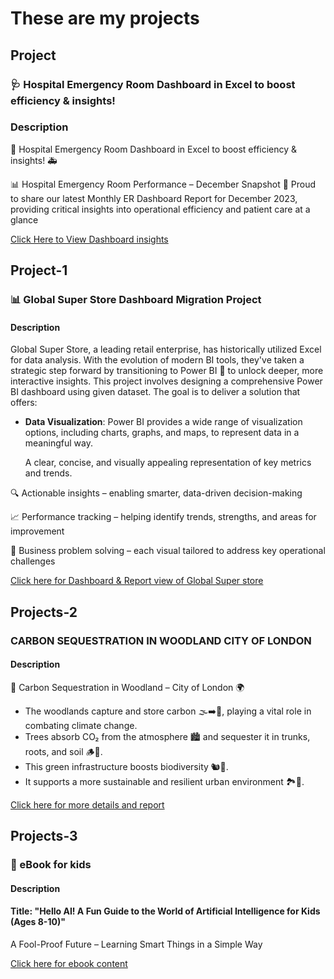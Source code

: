 # These are my projects
## Project

### 🩺 Hospital Emergency Room Dashboard in Excel to boost efficiency & insights!
### Description
 🏥 Hospital Emergency Room Dashboard in Excel to boost efficiency & insights! 🚑
     
📊  Hospital Emergency Room Performance – December Snapshot 🏥
Proud to share our latest Monthly ER Dashboard Report for December 2023, providing critical insights into operational efficiency and patient care at a glance

[Click Here to View Dashboard insights](./projects/hospital.md)

## Project-1

### 📊 Global Super Store Dashboard Migration Project
#### Description
Global Super Store, a leading retail enterprise, has historically utilized Excel for data analysis. With the evolution of modern BI tools, they've taken a strategic step forward by transitioning to Power BI 🚀 to unlock deeper, more interactive insights.
This project involves designing a comprehensive Power BI dashboard using given dataset. The goal is to deliver a solution that offers:

- **Data Visualization**:   Power BI provides a wide range of visualization options, including charts, graphs, and maps, to represent data in a meaningful way.

  A clear, concise, and visually appealing representation of key metrics and trends.
  
🔍 Actionable insights – enabling smarter, data-driven decision-making

📈 Performance tracking – helping identify trends, strengths, and areas for improvement

🎯 Business problem solving – each visual tailored to address key operational challenges



[Click here for Dashboard & Report view of Global Super store](./projects/project1.md)


## Projects-2

### CARBON SEQUESTRATION IN WOODLAND CITY OF LONDON
#### Description
  🌳 Carbon Sequestration in Woodland – City of London 🌍
- The woodlands capture and store carbon 🌫️➡️🌲, playing a vital role in combating climate change.
- Trees absorb CO₂ from the atmosphere 🏙️ and sequester it in trunks, roots, and soil 🪵🌱.
- This green infrastructure boosts biodiversity 🐿️🦋.
- It supports a more sustainable and resilient urban environment 🏞️🌆.
  
[Click here for more details and report](./projects/project2.md)

## Projects-3
### 📖 eBook for kids
#### Description

#### Title: "Hello AI! A Fun Guide to the World of Artificial Intelligence for Kids (Ages 8-10)"
A Fool-Proof Future – Learning Smart Things in a Simple Way 


[Click here for ebook content](./projects/test.md)
